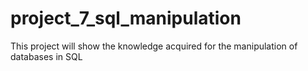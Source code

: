 # project_7_sql_manipulation
This project will show the knowledge acquired for the manipulation of databases in SQL

